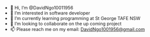 - 👋 Hi, I’m @DavidNgo10011956
- 👀 I’m interested in software developer
- 🌱 I’m currently learning programming at St George TAFE NSW
- 💞️ I’m looking to collaborate on the up coming project
- 📫 Please reach me on my email: DavidNgo1001956@gmail.com

<!---
DavidNgo10011956/DavidNgo10011956 is a ✨ special ✨ repository because its `README.md` (this file) appears on your GitHub profile.
You can click the Preview link to take a look at your changes.
--->
